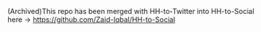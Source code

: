 (Archived)This repo has been merged with HH-to-Twitter into HH-to-Social here -> https://github.com/Zaid-Iqbal/HH-to-Social
